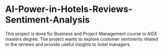 # AI-Power-in-Hotels-Reviews-Sentiment-Analysis
This project is done for Business and Project Management course in AIDE masters degree.
The project wants to explore customer sentments related to the reviews and provide useful insights to hotel managers.
